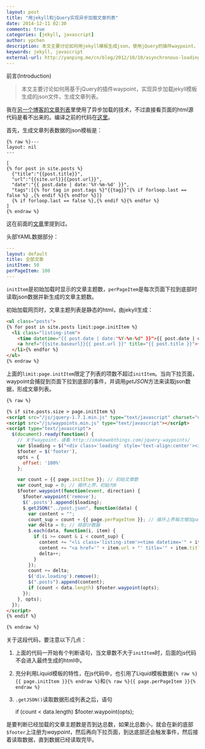 ```yaml
---
layout: post
title: "用jekyll和jQuery实现异步加载文章列表"
date: 2014-12-11 02:30
comments: true
categories: [jekyll, javascript]
author: ypchen
description: 本文主要讨论如何用jekyll模板生成json，使用jQuery的插件waypoint，实现异步加载文章列表
keywords: jekyll, javascript
external-url: http://yanping.me/cn/blog/2012/10/10/asynchronous-loading-post-list-with-jekyll-and-jQuery/
---
```


前言(Introduction)

> 本文主要讨论如何用基于jQuery的插件waypoint，实现异步加载jekyll模板生成的json文件，生成文章列表。

我在[另一个博客的文章列表](http://art.yanping.me/archives/)里使用了异步加载的技术，不过直接看页面的html源代码是看不出来的。编译之前的代码在[这里](https://github.com/yanping/art/blob/gh-pages/archives/index.html)。

<!--more-->

首先，生成文章列表数据的json模板是：

```
{% raw %}---
layout: nil
---

[
{% for post in site.posts %}
  {"title":"{{post.title}}", 
  "url":"{{site.url}}{{post.url}}", 
  "date":"{{ post.date | date:'%Y-%m-%d' }}", 
  "tags":[{% for tag in post.tags %}"{{tag}}"{% if forloop.last == false %} ,{% endif %}{% endfor %}]}
  {% if forloop.last == false %},{% endif %}{% endfor %}
]
{% endraw %}
```

这在前面的[文章](http://chen.yanping.me/cn/blog/2012/04/19/jekyll-with-json/)里提到过。

头部YAML数据部分：

```yaml
---
layout: default
title: 全部文章
initItem: 50
perPageItem: 100
---
```

`initItem`是初始加载时显示的文章主题数，`perPageItem`是每次页面下拉到底部时读取json数据并新生成的文章主题数。

初始加载网页时，文章主题列表是静态的html，由jekyll生成：

```html {% raw %}
<ul class="posts">
{% for post in site.posts limit:page.initItem %}
  <li class="listing-item">
	<time datetime="{{ post.date | date:"%Y-%m-%d" }}">{{ post.date | date:"%Y-%m-%d" }}</time>
	<a href="{{site.baseurl}}{{ post.url }}" title="{{ post.title }}">{{ post.title }}</a>
  </li>{% endfor %}
</ul>
{% endraw %}
```

上面的`limit:page.initItem`限定了列表的项数不超过`initItem`。当向下拉页面，waypoint会捕捉到页面下拉到底部的事件，并调用*getJSON*方法来读取json数据，形成文章列表。

<!--more-->

```html
{% raw %}

{% if site.posts.size > page.initItem %}
<script src="/js/jquery-1.7.1.min.js" type="text/javascript" charset="utf-8"></script>
<script src="/js/waypoints.min.js" type="text/javascript"></script>
<script type="text/javascript">
  $(document).ready(function() {
	// 关于waypoint，请看 http://imakewebthings.com/jquery-waypoints/
	var $loading = $("<div class='loading' style='text-align:center'><img src='/images/loading.gif'></div>"),
	$footer = $('footer'),
	opts = {
	  offset: '100%'
	};

	var count = {{ page.initItem }}; // 初始文章数
	var count_sup = 0; // 循环上界，初始为0
	$footer.waypoint(function(event, direction) {
	  $footer.waypoint('remove');
	  $('.posts').append($loading);
	  $.getJSON("../post.json", function(data) {
		var content = "";
		count_sup = count + {{ page.perPageItem }}; // 循环上界每次增加page.perPageItem项
		var delta = 0; // 局部计数器
		$.each(data, function(i, item) {
		  if (i >= count & i < count_sup) {
			content += "<li class='listing-item'><time datetime='" + item.date + "'>" + item.date + "</time>";
			content += "<a href='" + item.url + "' title='" + item.title + "'>" + item.title + "</a></li>";
			delta++;
		  }
		});
		count += delta;
		$('div.loading').remove();
		$(".posts").append(content);
		if (count < data.length) $footer.waypoint(opts);
	  });
	}, opts);
  });
</script>
{% endif %}

{% endraw %}
```

关于这段代码，要注意以下几点：

1. 上面的代码一开始有个判断语句，当文章数不大于`initItem`时，后面的js代码不会进入最终生成的html中。
2. 充分利用Liquid模板的特性，在js代码中，也引用了Liquid模板数据`{% raw %}{{ page.initItem }}{% endraw %}`和`{% raw %}{{ page.perPageItem }}{% endraw %}`
3. `.getJSON()`读取数据形成列表之后，语句

	if (count < data.length) $footer.waypoint(opts);

是要判断已经加载的文章主题数是否到达总数，如果比总数小，就会在新的底部`$footer`上注册为*waypoint*，然后再向下拉页面，到达底部还会触发事件，然后接着读取数据，直到数据已经读取完毕。